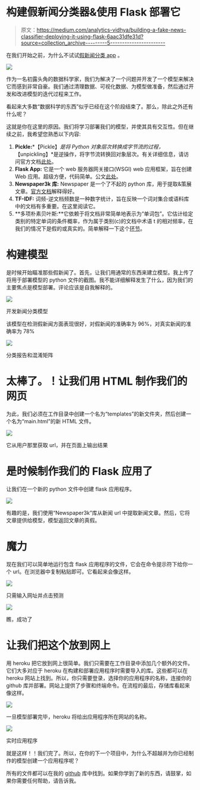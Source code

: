 # 构建假新闻分类器&使用 Flask 部署它

> 原文：<https://medium.com/analytics-vidhya/building-a-fake-news-classifier-deploying-it-using-flask-6aac31dfe31d?source=collection_archive---------5----------------------->

在我们开始之前，为什么不试试[假新闻分类 app](https://ravi-finds-fake-news.herokuapp.com) 。

![](img/6e1743d9b8b500d66fb0772f0c797180.png)

作为一名初露头角的数据科学家，我们为解决了一个问题并开发了一个模型来解决它而感到非常自豪。我们通过清理数据、可视化数据、为模型做准备，然后通过开发和改进模型的迭代过程来工作。

看起来大多数“数据科学的东西”似乎已经在这个阶段结束了。那么，除此之外还有什么呢？

这就是你在这里的原因。我们将学习部署我们的模型，并使其具有交互性。但在继续之前，我希望您熟悉以下内容:

1.  **Pickle:***【Pickle】*是将 Python 对象层次转换成字节流的过程，*【unpickling】*是逆操作，将字节流转换回对象层次。有关详细信息，请访问官方文档[此处](https://docs.python.org/3/library/pickle.html)。
2.  **Flask App:** 它是一个 web 服务器网关接口(WSGI) web 应用框架，旨在创建 Web 应用。超级方便，代码简单。公文[此处](https://flask.palletsprojects.com/en/1.0.x/api/#flask.Flask)。
3.  **Newspaper3k 库:** Newspaper 是一个了不起的 python 库，用于提取&策展文章。[官方文档](https://newspaper.readthedocs.io/en/latest/)解释得好。
4.  **TF-IDF:** 词频-逆文档频数是一种数字统计，旨在反映一个词对集合或语料库中的文档有多重要。在这里阅读它。
5.  **多项朴素贝叶斯:**它依赖于将文档非常简单地表示为“单词包”。它估计给定类别的特定单词的条件概率，作为属于类别(c)的文档中术语 t 的相对频率，在我们的情况下是假的或真实的。简单解释一下这个[环节](https://web.stanford.edu/~jurafsky/slp3/slides/7_NB.pdf)。

# 构建模型

是时候开始瞄准那些假新闻了。首先，让我们用通常的东西来建立模型。我上传了将用于部署模型的 python 文件的截图。我不能详细解释发生了什么，因为我们的主要焦点是模型部署。评论应该是自我解释的。

![](img/4d7ca5dbee9f4a4013b343bc2ec8eb26.png)

开发新闻分类模型

该模型在检测假新闻方面表现很好，对假新闻的准确率为 96%，对真实新闻的准确率为 78%

![](img/71d7bde89786d7be708585a321fe8d17.png)

分类报告和混淆矩阵

# 太棒了。！让我们用 HTML 制作我们的网页

为此，我们必须在工作目录中创建一个名为“templates”的新文件夹，然后创建一个名为“main.html”的新 HTML 文件。

![](img/9aacdef9e5da8ea68b98a1a4f42f8aff.png)

它从用户那里获取 url，并在页面上输出结果

# 是时候制作我们的 Flask 应用了

让我们在一个新的 python 文件中创建 flask 应用程序。

![](img/e07ca4551f6d8e27d3c318fee98a6c15.png)

有趣的是，我们使用“Newspaper3k”库从新闻 url 中提取新闻文章。然后，它将文章提供给模型，模型返回文章的真假。

# 魔力

现在我们可以简单地运行包含 flask 应用程序的文件，它会在命令提示符下给你一个 url。在浏览器中复制粘贴即可。它看起来会像这样。

![](img/5361b2c443532f108d05d60a91bd6601.png)

只需输入网址并点击预测

![](img/620a3053943b4068c90005f00df3f64f.png)

瞧，成功了

# 让我们把这个放到网上

用 heroku 把它放到网上很简单。我们只需要在工作目录中添加几个额外的文件。它们大多对应于 heroku 在构建和部署应用程序时需要导入的库。这些都可以在 heroku 网站上找到。所以，你只需要登录，选择你的应用程序的名称，连接你的 github 库并部署。网站上提供了步骤和终端命令。在流程的最后，存储库看起来像这样。

![](img/3883a09c46bc9d5e85552df8bad28c53.png)

一旦模型部署完毕，heroku 将给出应用程序所在网站的名称。

![](img/bddf9acbb5fc70bbb4a3712533584482.png)

实时应用程序

就是这样！！我们完了。所以，在你的下一个项目中，为什么不超越并为你已经制作的模型创建一个应用程序呢？

所有的文件都可以在我的 [github](https://github.com/ravidahiya74/Fake-news-detection) 库中找到。如果你学到了新的东西，请鼓掌，如果你需要任何帮助，请告诉我。